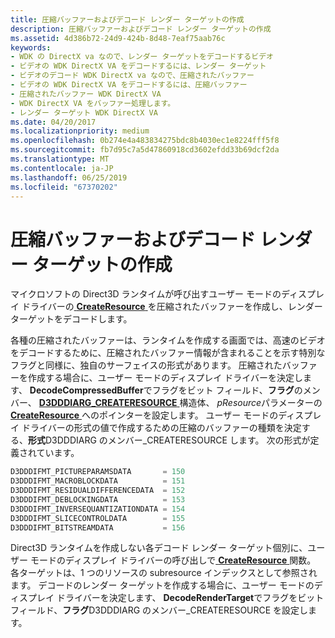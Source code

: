 ```yaml
---
title: 圧縮バッファーおよびデコード レンダー ターゲットの作成
description: 圧縮バッファーおよびデコード レンダー ターゲットの作成
ms.assetid: 4d386b72-24d9-424b-8d48-7eaf75aab76c
keywords:
- WDK の DirectX va なので、レンダー ターゲットをデコードするビデオ
- ビデオの WDK DirectX VA をデコードするには、レンダー ターゲット
- ビデオのデコード WDK DirectX va なので、圧縮されたバッファー
- ビデオの WDK DirectX VA をデコードするには、圧縮バッファー
- 圧縮されたバッファー WDK DirectX VA
- WDK DirectX VA をバッファー処理します。
- レンダー ターゲット WDK DirectX VA
ms.date: 04/20/2017
ms.localizationpriority: medium
ms.openlocfilehash: 0b274e4a483834275bdc8b4030ec1e8224fff5f8
ms.sourcegitcommit: fb7d95c7a5d47860918cd3602efdd33b69dcf2da
ms.translationtype: MT
ms.contentlocale: ja-JP
ms.lasthandoff: 06/25/2019
ms.locfileid: "67370202"
---
```

# <a name="creating-compressed-buffers-and-decode-render-targets"></a>圧縮バッファーおよびデコード レンダー ターゲットの作成


マイクロソフトの Direct3D ランタイムが呼び出すユーザー モードのディスプレイ ドライバーの[ **CreateResource** ](https://docs.microsoft.com/windows-hardware/drivers/ddi/content/d3dumddi/nc-d3dumddi-pfnd3dddi_createresource)を圧縮されたバッファーを作成し、レンダー ターゲットをデコードします。

各種の圧縮されたバッファーは、ランタイムを作成する画面では、高速のビデオをデコードするために、圧縮されたバッファー情報が含まれることを示す特別なフラグと同様に、独自のサーフェイスの形式があります。 圧縮されたバッファーを作成する場合に、ユーザー モードのディスプレイ ドライバーを決定します、 **DecodeCompressedBuffer**でフラグをビット フィールド、**フラグ**のメンバー、 [ **D3DDDIARG\_CREATERESOURCE** ](https://docs.microsoft.com/windows-hardware/drivers/ddi/content/d3dukmdt/ns-d3dukmdt-_d3dddiarg_createresource)構造体、 *pResource*パラメーターの[ **CreateResource** ](https://docs.microsoft.com/windows-hardware/drivers/ddi/content/d3dumddi/nc-d3dumddi-pfnd3dddi_createresource)へのポインターを設定します。 ユーザー モードのディスプレイ ドライバーの形式の値で作成するための圧縮のバッファーの種類を決定する、**形式**D3DDDIARG のメンバー\_CREATERESOURCE します。 次の形式が定義されています。

```cpp
D3DDDIFMT_PICTUREPARAMSDATA       = 150
D3DDDIFMT_MACROBLOCKDATA          = 151
D3DDDIFMT_RESIDUALDIFFERENCEDATA  = 152
D3DDDIFMT_DEBLOCKINGDATA          = 153
D3DDDIFMT_INVERSEQUANTIZATIONDATA = 154
D3DDDIFMT_SLICECONTROLDATA        = 155
D3DDDIFMT_BITSTREAMDATA           = 156
```

Direct3D ランタイムを作成しない各デコード レンダー ターゲット個別に、ユーザー モードのディスプレイ ドライバーの呼び出しで[ **CreateResource** ](https://docs.microsoft.com/windows-hardware/drivers/ddi/content/d3dumddi/nc-d3dumddi-pfnd3dddi_createresource)関数。 各ターゲットは、1 つのリソースの subresource インデックスとして参照されます。 デコードのレンダー ターゲットを作成する場合に、ユーザー モードのディスプレイ ドライバーを決定します、 **DecodeRenderTarget**でフラグをビット フィールド、**フラグ**D3DDDIARG のメンバー\_CREATERESOURCE を設定します。

 

 





